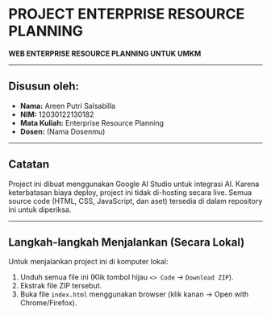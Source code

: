 # PROJECT ENTERPRISE RESOURCE PLANNING
**WEB ENTERPRISE RESOURCE PLANNING UNTUK UMKM**

---

## Disusun oleh:
- **Nama:** Areen Putri Salsabilla
- **NIM:** 12030122130182
- **Mata Kuliah:** Enterprise Resource Planning
- **Dosen:** (Nama Dosenmu)

---

## Catatan

Project ini dibuat menggunakan Google AI Studio untuk integrasi AI. 
Karena keterbatasan biaya deploy, project ini tidak di-hosting secara live. 
Semua source code (HTML, CSS, JavaScript, dan aset) 
tersedia di dalam repository ini untuk diperiksa.

---

## Langkah-langkah Menjalankan (Secara Lokal)

Untuk menjalankan project ini di komputer lokal:

1.  Unduh semua file ini (Klik tombol hijau `<> Code` -> `Download ZIP`).
2.  Ekstrak file ZIP tersebut.
3.  Buka file `index.html` menggunakan browser (klik kanan -> Open with Chrome/Firefox).
